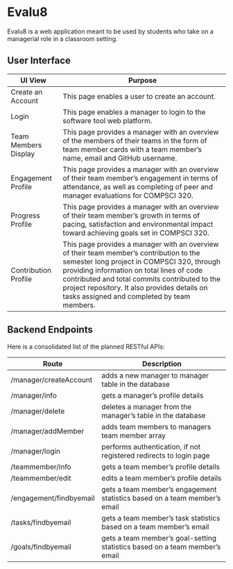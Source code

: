 # Evalu8

Evalu8 is a web application meant to be used by students who take on a managerial role in a classroom setting.

## User Interface

| UI View                   | Purpose |
|---------------------------|-----------------------------------------------------------------------------------------------------------------------------------------------------------------------------------------------------------------------------------------------------------------------------------------------------------------------------------------------------------------------------------------------------|
| Create	an Account        | This page enables a user to create an account. |
| Login                     | This	page	enables	a	manager to	login	to	the	software	tool	web	platform. |
| Team	Members Display     | This page	provides	a	manager	with an	overview	of	the	members	of	their	teams in	the	form	of	team	member	cards	with	a	team	member’s	name,	email	and	GitHub	username.		                                                            |
| Engagement	Profile       | This	page	provides	a	manager	with	an overview	of	their	team	member’s engagement in	terms	of	attendance,	as	well	as completing	of	peer	and	manager	evaluations	for COMPSCI	320.                                           |
| Progress Profile          | This	page	provides	a	manager	with	an overview	of	their	team	member’s growth	in	terms	of	pacing,	satisfaction	and environmental	impact toward achieving	goals	set in	COMPSCI	320.                                           |
| Contribution	Profile     | This	page	provides	a	manager	with	an overview	of	their	team	member’s contribution	to	the	semester	long	project	in COMPSCI	320,	through providing information	on	total	lines	of	code contributed and	total	commits	contributed	to	the	project	repository.		It	also	provides details on	tasks	assigned	and	completed	by team	members.   |

## Backend Endpoints

Here is a consolidated list of the planned RESTful APIs: 

| Route               |  Description                                                                                                 |
|---------------------|--------------------------------------------------------------------------------------------------------------|
| /manager/createAccount         |  adds	a	new	manager	to	manager	table	in	the	database                                                            |
| /manager/info           |  gets	a	manager’s	profile	details	                                                              |
| /manager/delete           |  deletes	a	manager	from	the	manager’s	table	in	the	database         |
| /manager/addMember             |  adds	team	members	to	managers	team	member	array                                   |
| /manager/login      |  performs	authentication,	if	not	registered	redirects	to	login	page                                                               |
| /teammember/info      |  gets	a	team	member’s	profile	details                                                         |
| /teammember/edit           |  edits	a	team	member’s	profile	details                             |
| /engagement/findbyemail    |  gets	a	team	member’s	engagement	statistics	based	on	a	team	member’s	email                              |
| /tasks/findbyemail           |  gets	a	team	member’s	task	statistics based	on	a	team	member’s	email                                                |
| /goals/findbyemail    |  gets	a	team	member’s	goal-setting	statistics	based	on	a	team	member’s	email                              |


